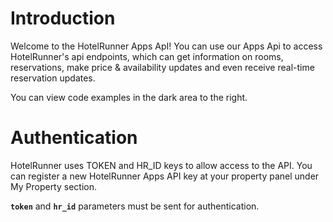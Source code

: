 
# Introduction

Welcome to the HotelRunner Apps ApI! You can use our Apps Api to access HotelRunner's api endpoints,
which can get information on rooms, reservations, make price & availability updates and even receive real-time reservation updates.

You can view code examples in the dark area to the right.

# Authentication

HotelRunner uses TOKEN and HR_ID keys to allow access to the API. You can register a new HotelRunner Apps API key at your property panel under My Property section.

<aside class="notice">
<b><code>token</code></b> and <b><code>hr_id</code></b> parameters must be sent for authentication.
</aside>
